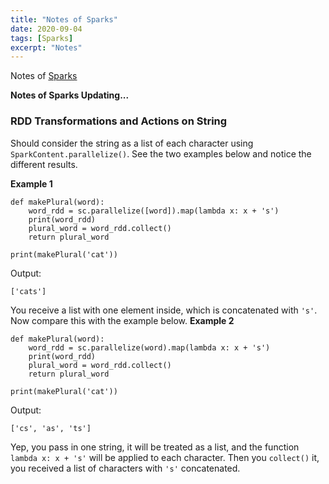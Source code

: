 ```yaml
---
title: "Notes of Sparks"
date: 2020-09-04
tags: [Sparks]
excerpt: "Notes"
---
```


Notes of [Sparks](https://spark.apache.org/docs/2.1.0/api/python/index.html)

__Notes of Sparks Updating...__

### RDD Transformations and Actions on String
Should consider the string as a list of each character using `SparkContent.parallelize()`. See the two examples below and notice the different results.  

__Example 1__

    def makePlural(word):
        word_rdd = sc.parallelize([word]).map(lambda x: x + 's')
        print(word_rdd)
        plural_word = word_rdd.collect()
        return plural_word
    
    print(makePlural('cat'))  

Output:

    ['cats']  

You receive a list with one element inside, which is concatenated with `'s'`. Now compare this with the example below. 
__Example 2__

    def makePlural(word):
        word_rdd = sc.parallelize(word).map(lambda x: x + 's')
        print(word_rdd)
        plural_word = word_rdd.collect()
        return plural_word
    
    print(makePlural('cat'))  

Output:

    ['cs', 'as', 'ts']  

Yep, you pass in one string, it will be treated as a list, and the function `lambda x: x + 's'` will be applied to each character. Then you `collect()` it, you received a list of characters with `'s'` concatenated.  